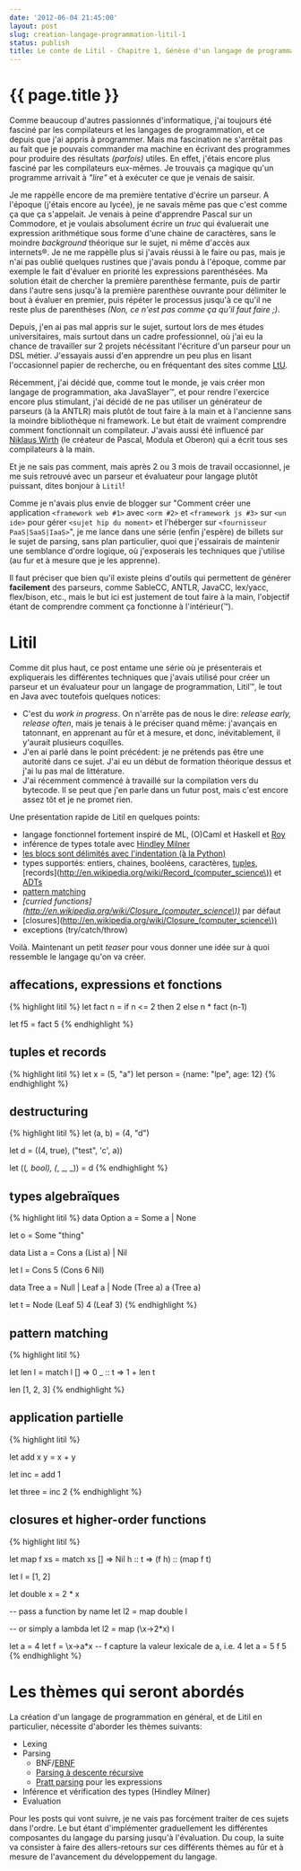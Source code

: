 ```yaml
---
date: '2012-06-04 21:45:00'
layout: post
slug: creation-langage-programmation-litil-1
status: publish
title: Le conte de Litil - Chapitre 1, Génèse d'un langage de programmation
---
```


{{ page.title }}
================

Comme beaucoup d'autres passionnés d'informatique, j'ai toujours été fasciné par les compilateurs et les langages de programmation, et ce depuis que j'ai appris à programmer. Mais ma fascination ne s'arrêtait pas au fait que je pouvais commander ma machine en écrivant des programmes pour produire des résultats *(parfois)* utiles. En effet, j'étais encore plus fasciné par les compilateurs eux-mêmes. Je trouvais ça magique qu'un programme arrivait à *"lire"* et à exécuter ce que je venais de saisir.

Je me rappèlle encore de ma première tentative d'écrire un parseur. A l'époque (j'étais encore au lycée), je ne savais même pas que c'est comme ça que ça s'appelait. Je venais à peine d'apprendre Pascal sur un Commodore, et je voulais absolument écrire un *truc* qui évaluerait une expression arithmétique sous forme d'une chaine de caractères, sans le moindre *background* théorique sur le sujet, ni même d'accès aux internets®. Je ne me rappèlle plus si j'avais réussi à le faire ou pas, mais je n'ai pas oublié quelques rustines que j'avais pondu à l'époque, comme par exemple le fait d'évaluer en priorité les expressions parenthésées. Ma solution était de chercher la première parenthèse fermante, puis de partir dans l'autre sens jusqu'à la première parenthèse ouvrante pour délimiter le bout à évaluer en premier, puis répéter le processus jusqu'à ce qu'il ne reste plus de parenthèses *(Non, ce n'est pas comme ça qu'il faut faire ;)*.

Depuis, j'en ai pas mal appris sur le sujet, surtout lors de mes études universitaires, mais surtout dans un cadre professionnel, où j'ai eu la chance de travailler sur 2 projets nécéssitant l'écriture d'un parseur pour un DSL métier. J'essayais aussi d'en apprendre un peu plus en lisant l'occasionnel papier de recherche, ou en fréquentant des sites comme [LtU](http://lambda-the-ultimate.org/).

Récemment, j'ai décidé que, comme tout le monde, je vais créer mon langage de programmation, aka JavaSlayer™, et pour rendre l'exercice encore plus stimulant, j'ai décidé de ne pas utiliser un générateur de parseurs (à la ANTLR) mais plutôt de tout faire à la main et à l'ancienne sans la moindre bibliothèque ni framework. Le but était de vraiment comprendre comment fonctionnait un compilateur. J'avais aussi été influencé par [Niklaus Wirth](http://en.wikipedia.org/wiki/Niklaus_Wirth) (le créateur de Pascal, Modula et Oberon) qui a écrit tous ses compilateurs à la main.

Et je ne sais pas comment, mais après 2 ou 3 mois de travail occasionnel, je me suis retrouvé avec un parseur et évaluateur pour langage plutôt puissant, dites bonjour à `Litil`!

Comme je n'avais plus envie de blogger sur "Comment créer une application `<framework web #1>` avec `<orm #2>` et `<framework js #3>` sur `<un ide>` pour gérer `<sujet hip du moment>` et l'héberger sur `<fournisseur PaaS|SaaS|IaaS>`", je me lance dans une série (enfin j'espère) de billets sur le sujet de parsing, sans plan particulier, quoi que j'essairais de maintenir une semblance d'ordre logique, où j'exposerais les techniques que j'utilise (au fur et à mesure que je les apprenne).

Il faut préciser que bien qu'il existe pleins d'outils qui permettent de générer **facilement** des parseurs, comme SableCC, ANTLR, JavaCC, lex/yacc, flex/bison, etc., mais le but ici est justement de tout faire à la main, l'objectif étant de comprendre comment ça fonctionne à l'intérieur(™).

# Litil

Comme dit plus haut, ce post entame une série où je présenterais et expliquerais les différentes techniques que j'avais utilisé pour créer un parseur et un évaluateur pour un langage de programmation, Litil™, le tout en Java avec toutefois quelques notices:

* C'est du *work in progress*. On n'arrête pas de nous le dire: *release early, release often*, mais je tenais à le préciser quand même: j'avançais en tatonnant, en apprenant au fûr et à mesure, et donc, inévitablement, il y'aurait plusieurs coquilles.
* J'en ai parlé dans le point précédent: je ne prétends pas être une autorité dans ce sujet. J'ai eu un début de formation théorique dessus et j'ai lu pas mal de littérature.
* J'ai récemment commencé à travaillé sur la compilation vers du bytecode. Il se peut que j'en parle dans un futur post, mais c'est encore assez tôt et je ne promet rien.

Une présentation rapide de Litil en quelques points:

* langage fonctionnel fortement inspiré de ML, (O)Caml et Haskell et [Roy](http://roy.brianmckenna.org/)
* inférence de types totale avec [Hindley Milner](http://en.wikipedia.org/wiki/Hindley-Milner_type_inference)
* [les blocs sont délimités avec l'indentation (à la Python)](http://en.wikipedia.org/wiki/Off-side_rule)
* types supportés: entiers, chaines, booléens, caractères, [tuples](http://en.wikipedia.org/wiki/Tuple), [records](http://en.wikipedia.org/wiki/Record_(computer_science\)) et [ADTs](http://en.wikipedia.org/wiki/Algebraic_data_type)
* [pattern matching](http://en.wikipedia.org/wiki/Pattern_matching)
* *[curried functions](http://en.wikipedia.org/wiki/Closure_(computer_science\))* par défaut
* [closures](http://en.wikipedia.org/wiki/Closure_(computer_science\))
* exceptions (try/catch/throw)

Voilà. Maintenant un petit *teaser* pour vous donner une idée sur à quoi ressemble le langage qu'on va créer.

## affecations, expressions et fonctions

{% highlight litil %}
let fact n =
  if n <= 2 then
    2
  else
    n * fact (n-1)

let f5 = fact 5
{% endhighlight %}


## tuples et records

{% highlight litil %}
let x = (5, "a")
let person = {name: "lpe", age: 12}
{% endhighlight %}

## destructuring

{% highlight litil %}
let (a, b) = (4, "d")

let d = ((4, true), ("test", 'c', a))

let ((_, bool), (_, _, _)) = d
{% endhighlight %}


## types algebraïques

{% highlight litil %}
data Option a = Some a | None

let o = Some "thing"

data List a = Cons a (List a) | Nil

let l = Cons 5 (Cons 6 Nil)

data Tree a = Null | Leaf a | Node (Tree a) a (Tree a)

let t = Node (Leaf 5) 4 (Leaf 3)
{% endhighlight %}



## pattern matching

{% highlight litil %}

let len l =
  match l
    []     => 0
    _ :: t => 1 + len t

len [1, 2, 3]
{% endhighlight %}

## application partielle

{% highlight litil %}

let add x y = x + y

let inc = add 1

let three = inc 2
{% endhighlight %}

## closures et higher-order functions

{% highlight litil %}

let map f xs =
  match xs
    []     => Nil
    h :: t => (f h) :: (map f t)

let l = [1, 2]

let double x = 2 * x

-- pass a function by name
let l2 = map double l

-- or simply a lambda
let l2 = map (\x->2*x) l

let a = 4
let f = \x->a*x -- f capture la valeur lexicale de a, i.e. 4
let a = 5
f 5
{% endhighlight %}

# Les thèmes qui seront abordés

La création d'un langage de programmation en général, et de Litil en particulier, nécessite d'aborder les thèmes suivants:

* Lexing
* Parsing
	* BNF/[EBNF](http://en.wikipedia.org/wiki/Ebnf) 
	* [Parsing à descente récursive](http://en.wikipedia.org/wiki/Recursive_descent_parser)
	* [Pratt parsing](http://en.wikipedia.org/wiki/Pratt_parser) pour les expressions
* Inférence et vérification des types (Hindley Milner)
* Evaluation

Pour les posts qui vont suivre, je ne vais pas forcément traiter de ces sujets dans l'ordre. Le but étant d'implémenter graduellement les différentes composantes du langage du parsing jusqu'à l'évaluation. Du coup, la suite va consister à faire des allers-retours sur ces différents thèmes au fûr et à mesure de l'avancement du développement du langage.
